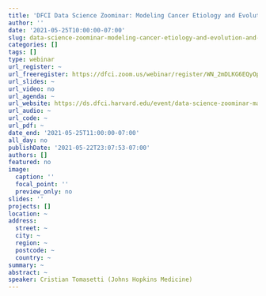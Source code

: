 ```yaml
---
title: 'DFCI Data Science Zoominar: Modeling Cancer Etiology and Evolution, and its Implications for Prevention'
author: ''
date: '2021-05-25T10:00:00-07:00'
slug: data-science-zoominar-modeling-cancer-etiology-and-evolution-and-its-implications-for-prevention
categories: []
tags: []
type: webinar
url_register: ~
url_freeregister: https://dfci.zoom.us/webinar/register/WN_2mDLKG6EQyOptNC_IKN5Yg
url_slides: ~
url_video: no
url_agenda: ~
url_website: https://ds.dfci.harvard.edu/event/data-science-zoominar-mathematical-modeling-and-cancer-prevention/
url_audio: ~
url_code: ~
url_pdf: ~
date_end: '2021-05-25T11:00:00-07:00'
all_day: no
publishDate: '2021-05-22T23:07:53-07:00'
authors: []
featured: no
image:
  caption: ''
  focal_point: ''
  preview_only: no
slides: ''
projects: []
location: ~
address:
  street: ~
  city: ~
  region: ~
  postcode: ~
  country: ~
summary: ~
abstract: ~
speaker: Cristian Tomasetti (Johns Hopkins Medicine)
---
```

<!--more-->
